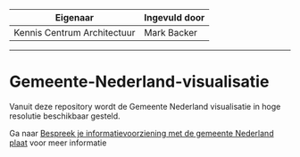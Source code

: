 | Eigenaar | Ingevuld door |
| --- | --- |
| Kennis Centrum Architectuur | Mark Backer |
<hr/>

# Gemeente-Nederland-visualisatie

Vanuit deze repository wordt de Gemeente Nederland visualisatie in hoge resolutie beschikbaar gesteld. 

Ga naar [Bespreek je informatievoorziening met de gemeente Nederland plaat](https://www.gemmaonline.nl/wiki/Bespreek_je_informatievoorziening_met_de_gemeente_Nederland_plaat) voor meer informatie
